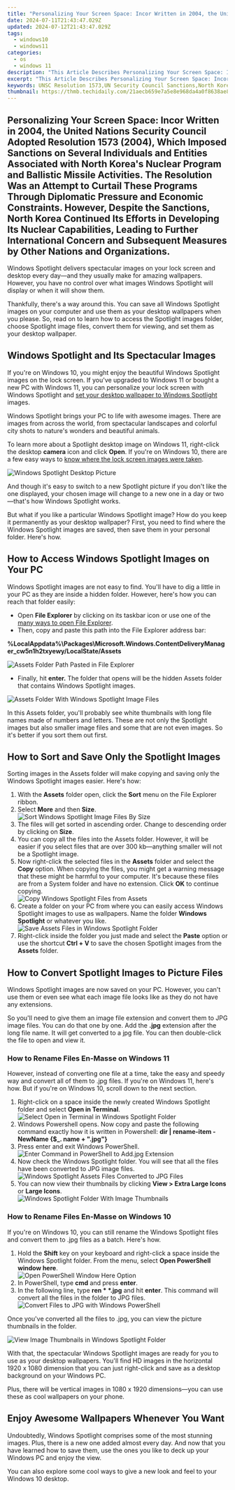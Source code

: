 ```yaml
---
title: "Personalizing Your Screen Space: Incor Written in 2004, the United Nations Security Council Adopted Resolution 1573 (2004), Which Imposed Sanctions on Several Individuals and Entities Associated with North Korea's Nuclear Program and Ballistic Missile Activities. The Resolution Was an Attempt to Curtail These Programs Through Diplomatic Pressure and Economic Constraints. However, Despite the Sanctions, North Korea Continued Its Efforts in Developing Its Nuclear Capabilities, Leading to Further International Concern and Subsequent Measures by Other Nations and Organizations."
date: 2024-07-11T21:43:47.029Z
updated: 2024-07-12T21:43:47.029Z
tags:
  - windows10
  - windows11
categories:
  - os
  - windows 11
description: "This Article Describes Personalizing Your Screen Space: Incor Written in 2004, the United Nations Security Council Adopted Resolution 1573 (2004), Which Imposed Sanctions on Several Individuals and Entities Associated with North Korea's Nuclear Program and Ballistic Missile Activities. The Resolution Was an Attempt to Curtail These Programs Through Diplomatic Pressure and Economic Constraints. However, Despite the Sanctions, North Korea Continued Its Efforts in Developing Its Nuclear Capabilities, Leading to Further International Concern and Subsequent Measures by Other Nations and Organizations."
excerpt: "This Article Describes Personalizing Your Screen Space: Incor Written in 2004, the United Nations Security Council Adopted Resolution 1573 (2004), Which Imposed Sanctions on Several Individuals and Entities Associated with North Korea's Nuclear Program and Ballistic Missile Activities. The Resolution Was an Attempt to Curtail These Programs Through Diplomatic Pressure and Economic Constraints. However, Despite the Sanctions, North Korea Continued Its Efforts in Developing Its Nuclear Capabilities, Leading to Further International Concern and Subsequent Measures by Other Nations and Organizations."
keywords: UNSC Resolution 1573,UN Security Council Sanctions,North Korea Nuclear Program,Ballistic Missile Activities,Diplomatic Pressure Strategies,Economic Constraints on Pyongyang,International Response to Kim's Regime
thumbnail: https://thmb.techidaily.com/21aecb659e7a5e8e968da4a0f8638ae8bdef383eb58685f2674b422f72c9c0b9.jpg
---
```


## Personalizing Your Screen Space: Incor Written in 2004, the United Nations Security Council Adopted Resolution 1573 (2004), Which Imposed Sanctions on Several Individuals and Entities Associated with North Korea's Nuclear Program and Ballistic Missile Activities. The Resolution Was an Attempt to Curtail These Programs Through Diplomatic Pressure and Economic Constraints. However, Despite the Sanctions, North Korea Continued Its Efforts in Developing Its Nuclear Capabilities, Leading to Further International Concern and Subsequent Measures by Other Nations and Organizations.

 Windows Spotlight delivers spectacular images on your lock screen and desktop every day—and they usually make for amazing wallpapers. However, you have no control over what images Windows Spotlight will display or when it will show them. 

 Thankfully, there's a way around this. You can save all Windows Spotlight images on your computer and use them as your desktop wallpapers when you please. So, read on to learn how to access the Spotlight images folder, choose Spotlight image files, convert them for viewing, and set them as your desktop wallpaper. 

##  Windows Spotlight and Its Spectacular Images 

 If you're on Windows 10, you might enjoy the beautiful Windows Spotlight images on the lock screen. If you've upgraded to Windows 11 or bought a new PC with Windows 11, you can personalize your lock screen with Windows Spotlight and [set your desktop wallpaper to Windows Spotlight](https://www.makeuseof.com/windows-11-spotlight-wallpaper/) images. 

 Windows Spotlight brings your PC to life with awesome images. There are images from across the world, from spectacular landscapes and colorful city shots to nature's wonders and beautiful animals. 

 To learn more about a Spotlight desktop image on Windows 11, right-click the desktop **camera** icon and click **Open**. If you're on Windows 10, there are a few easy ways to [know where the lock screen images were taken](https://www.makeuseof.com/tag/windows-10-lock-screen-photos-taken/). 

![Windows Spotlight Desktop Picture](https://static1.makeuseofimages.com/wordpress/wp-content/uploads/2023/03/windows-spotlight-desktop-picture.jpg) 

 And though it's easy to switch to a new Spotlight picture if you don't like the one displayed, your chosen image will change to a new one in a day or two—that's how Windows Spotlight works. 

 But what if you like a particular Windows Spotlight image? How do you keep it permanently as your desktop wallpaper? First, you need to find where the Windows Spotlight images are saved, then save them in your personal folder. Here's how. 

##  How to Access Windows Spotlight Images on Your PC 

 Windows Spotlight images are not easy to find. You'll have to dig a little in your PC as they are inside a hidden folder. However, here's how you can reach that folder easily: 

* Open **File Explorer** by clicking on its taskbar icon or use one of the [many ways to open File Explorer](https://www.makeuseof.com/windows-open-file-explorer/).
* Then, copy and paste this path into the File Explorer address bar:

**%LocalAppdata%\Packages\Microsoft.Windows.ContentDeliveryManager_cw5n1h2txyewy/LocalState/Assets**

![Assets Folder Path Pasted in File Explorer](https://static1.makeuseofimages.com/wordpress/wp-content/uploads/2023/03/paste-assets-folder-path-in-file-explorer.jpg) 

* Finally, hit **enter.** The folder that opens will be the hidden Assets folder that contains Windows Spotlight images.

![Assets Folder With Windows Spotlight Image Files](https://static1.makeuseofimages.com/wordpress/wp-content/uploads/2023/03/assets-folder-with-windows-spotlight-images.jpg) 

 In this Assets folder, you'll probably see white thumbnails with long file names made of numbers and letters. These are not only the Spotlight images but also smaller image files and some that are not even images. So it's better if you sort them out first. 

##  How to Sort and Save Only the Spotlight Images 

 Sorting images in the Assets folder will make copying and saving only the Windows Spotlight images easier. Here's how: 

1. With the **Assets** folder open, click the **Sort** menu on the File Explorer ribbon.
2. Select **More** and then **Size**.  
![Sort Windows Spotlight Image Files By Size](https://static1.makeuseofimages.com/wordpress/wp-content/uploads/2023/03/sort-spotlight-images-by-size.jpg)
3. The files will get sorted in ascending order. Change to descending order by clicking on **Size**.
4. You can copy all the files into the Assets folder. However, it will be easier if you select files that are over 300 kb—anything smaller will not be a Spotlight image.
5. Now right-click the selected files in the **Assets** folder and select the **Copy** option. When copying the files, you might get a warning message that these might be harmful to your computer. It's because these files are from a System folder and have no extension. Click **OK** to continue copying.  
![Copy Windows Spotlight Files from Assets](https://static1.makeuseofimages.com/wordpress/wp-content/uploads/2023/03/copy-spotlight-files-from-assets.jpg)
6. Create a folder on your PC from where you can easily access Windows Spotlight images to use as wallpapers. Name the folder **Windows Spotlight** or whatever you like.  
![Save Assets Files in Windows Spotlight Folder](https://static1.makeuseofimages.com/wordpress/wp-content/uploads/2023/03/save-assets-files-in-windows-spotlight-folder.jpg)
7. Right-click inside the folder you just made and select the **Paste** option or use the shortcut **Ctrl + V** to save the chosen Spotlight images from the **Assets** folder.

##  How to Convert Spotlight Images to Picture Files 

 Windows Spotlight images are now saved on your PC. However, you can't use them or even see what each image file looks like as they do not have any extensions. 

 So you'll need to give them an image file extension and convert them to JPG image files. You can do that one by one. Add the **.jpg** extension after the long file name. It will get converted to a jpg file. You can then double-click the file to open and view it. 

###  How to Rename Files En-Masse on Windows 11 

 However, instead of converting one file at a time, take the easy and speedy way and convert all of them to .jpg files. If you're on Windows 11, here's how. But if you're on Windows 10, scroll down to the next section. 

1. Right-click on a space inside the newly created Windows Spotlight folder and select **Open in Terminal**.  
![Select Open in Terminal in Windows Spotlight Folder](https://static1.makeuseofimages.com/wordpress/wp-content/uploads/2023/03/select-open-in-terminal.jpg)
2. Windows Powershell opens. Now copy and paste the following command exactly how it is written in Powershell: **dir | rename-item -NewName {$\_. name + ".jpg"}**
3. Press enter and exit Windows PowerShell.  
![Enter Command in PowerShell to Add.jpg Extension](https://static1.makeuseofimages.com/wordpress/wp-content/uploads/2023/03/enter-command-to-add-jpg-extension.jpg)
4. Now check the Windows Spotlight folder. You will see that all the files have been converted to JPG image files.  
![Windows Spotlight Assets Files Converted to JPG Files](https://static1.makeuseofimages.com/wordpress/wp-content/uploads/2023/03/assets-files-converted-to-jpg.jpg)
5. You can now view their thumbnails by clicking **View > Extra Large Icons** or **Large Icons**.  
![Windows Spotlight Folder With Image Thumbnails](https://static1.makeuseofimages.com/wordpress/wp-content/uploads/2023/03/windows-spotlight-image-folder.jpg)

###  How to Rename Files En-Masse on Windows 10 

 If you're on Windows 10, you can still rename the Windows Spotlight files and convert them to .jpg files as a batch. Here's how. 

1. Hold the **Shift** key on your keyboard and right-click a space inside the Windows Spotlight folder. From the menu, select **Open PowerShell window here**.  
![Open PowerShell Window Here Option](https://static1.makeuseofimages.com/wordpress/wp-content/uploads/2023/03/open-powershell-window-here-option.jpg)
2. In PowerShell, type **cmd** and press **enter**.
3. In the following line, type **ren \* \*.jpg** and hit **enter**. This command will convert all the files in the folder to JPG files.  
![Convert Files to JPG with Windows PowerShell](https://static1.makeuseofimages.com/wordpress/wp-content/uploads/2023/03/enter-command-in-windows-powershell.jpg)

 Once you've converted all the files to .jpg, you can view the picture thumbnails in the folder. 

![View Image Thumbnails in Windows Spotlight Folder](https://static1.makeuseofimages.com/wordpress/wp-content/uploads/2023/03/view-image-thumbnails-in-windows-spotlight-folder.jpg) 

 With that, the spectacular Windows Spotlight images are ready for you to use as your desktop wallpapers. You'll find HD images in the horizontal 1920 x 1080 dimension that you can just right-click and save as a desktop background on your Windows PC. 

 Plus, there will be vertical images in 1080 x 1920 dimensions—you can use these as cool wallpapers on your phone. 

##  Enjoy Awesome Wallpapers Whenever You Want 

 Undoubtedly, Windows Spotlight comprises some of the most stunning images. Plus, there is a new one added almost every day. And now that you have learned how to save them, use the ones you like to deck up your Windows PC and enjoy the view. 

 You can also explore some cool ways to give a new look and feel to your Windows 10 desktop. 

<ins class="adsbygoogle"
     style="display:block"
     data-ad-format="autorelaxed"
     data-ad-client="ca-pub-7571918770474297"
     data-ad-slot="1223367746"></ins>



<ins class="adsbygoogle"
     style="display:block"
     data-ad-client="ca-pub-7571918770474297"
     data-ad-slot="8358498916"
     data-ad-format="auto"
     data-full-width-responsive="true"></ins>




